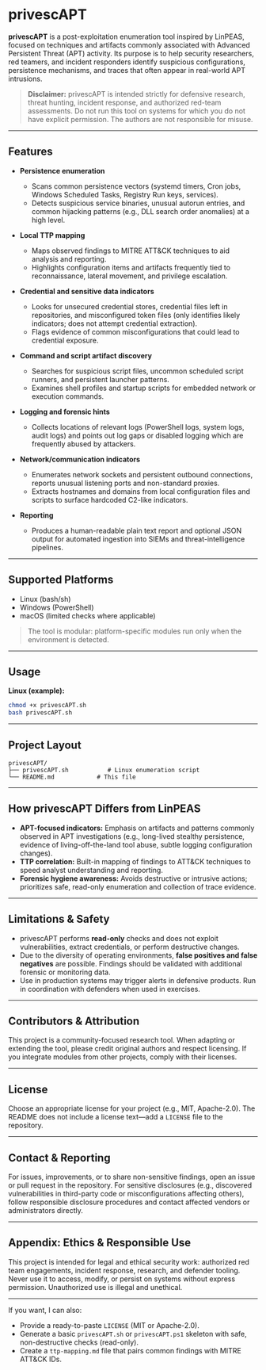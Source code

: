 # privescAPT

**privescAPT** is a post-exploitation enumeration tool inspired by LinPEAS, focused on techniques and artifacts commonly associated with Advanced Persistent Threat (APT) activity.
Its purpose is to help security researchers, red teamers, and incident responders identify suspicious configurations, persistence mechanisms, and traces that often appear in real-world APT intrusions.

> **Disclaimer:** privescAPT is intended strictly for defensive research, threat hunting, incident response, and authorized red-team assessments. Do not run this tool on systems for which you do not have explicit permission. The authors are not responsible for misuse.

---

## Features

* **Persistence enumeration**

  * Scans common persistence vectors (systemd timers, Cron jobs, Windows Scheduled Tasks, Registry Run keys, services).
  * Detects suspicious service binaries, unusual autorun entries, and common hijacking patterns (e.g., DLL search order anomalies) at a high level.

* **Local TTP mapping**

  * Maps observed findings to MITRE ATT\&CK techniques to aid analysis and reporting.
  * Highlights configuration items and artifacts frequently tied to reconnaissance, lateral movement, and privilege escalation.

* **Credential and sensitive data indicators**

  * Looks for unsecured credential stores, credential files left in repositories, and misconfigured token files (only identifies likely indicators; does not attempt credential extraction).
  * Flags evidence of common misconfigurations that could lead to credential exposure.

* **Command and script artifact discovery**

  * Searches for suspicious script files, uncommon scheduled script runners, and persistent launcher patterns.
  * Examines shell profiles and startup scripts for embedded network or execution commands.

* **Logging and forensic hints**

  * Collects locations of relevant logs (PowerShell logs, system logs, audit logs) and points out log gaps or disabled logging which are frequently abused by attackers.

* **Network/communication indicators**

  * Enumerates network sockets and persistent outbound connections, reports unusual listening ports and non-standard proxies.
  * Extracts hostnames and domains from local configuration files and scripts to surface hardcoded C2-like indicators.

* **Reporting**

  * Produces a human-readable plain text report and optional JSON output for automated ingestion into SIEMs and threat-intelligence pipelines.

---

## Supported Platforms

* Linux (bash/sh)
* Windows (PowerShell)
* macOS (limited checks where applicable)

> The tool is modular: platform-specific modules run only when the environment is detected.

---

## Usage

**Linux (example):**

```bash
chmod +x privescAPT.sh
bash privescAPT.sh
```

---

## Project Layout

```
privescAPT/
├── privescAPT.sh           # Linux enumeration script          
└── README.md            # This file
```

---

## How privescAPT Differs from LinPEAS

* **APT-focused indicators:** Emphasis on artifacts and patterns commonly observed in APT investigations (e.g., long-lived stealthy persistence, evidence of living-off-the-land tool abuse, subtle logging configuration changes).
* **TTP correlation:** Built-in mapping of findings to ATT\&CK techniques to speed analyst understanding and reporting.
* **Forensic hygiene awareness:** Avoids destructive or intrusive actions; prioritizes safe, read-only enumeration and collection of trace evidence.

---

## Limitations & Safety

* privescAPT performs **read-only** checks and does not exploit vulnerabilities, extract credentials, or perform destructive changes.
* Due to the diversity of operating environments, **false positives and false negatives** are possible. Findings should be validated with additional forensic or monitoring data.
* Use in production systems may trigger alerts in defensive products. Run in coordination with defenders when used in exercises.

---

## Contributors & Attribution

This project is a community-focused research tool. When adapting or extending the tool, please credit original authors and respect licensing. If you integrate modules from other projects, comply with their licenses.

---

## License

Choose an appropriate license for your project (e.g., MIT, Apache-2.0). The README does not include a license text—add a `LICENSE` file to the repository.

---

## Contact & Reporting

For issues, improvements, or to share non-sensitive findings, open an issue or pull request in the repository. For sensitive disclosures (e.g., discovered vulnerabilities in third-party code or misconfigurations affecting others), follow responsible disclosure procedures and contact affected vendors or administrators directly.

---

## Appendix: Ethics & Responsible Use

This project is intended for legal and ethical security work: authorized red team engagements, incident response, research, and defender tooling. Never use it to access, modify, or persist on systems without express permission. Unauthorized use is illegal and unethical.

---

If you want, I can also:

* Provide a ready-to-paste `LICENSE` (MIT or Apache-2.0).
* Generate a basic `privescAPT.sh` or `privescAPT.ps1` skeleton with safe, non-destructive checks (read-only).
* Create a `ttp-mapping.md` file that pairs common findings with MITRE ATT\&CK IDs.
